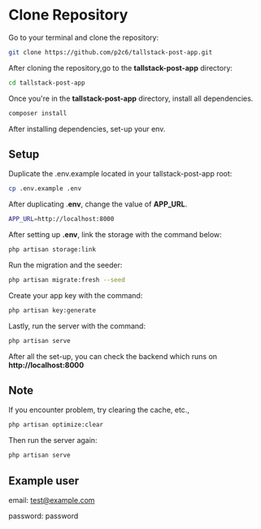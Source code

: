 # Clone Repository
Go to your terminal and clone the repository:
```sh
git clone https://github.com/p2c6/tallstack-post-app.git
```

After cloning the repository,go to the **tallstack-post-app** directory:

```sh
cd tallstack-post-app
```

Once you're in the **tallstack-post-app** directory, install all dependencies.

```sh
composer install
```

After installing dependencies, set-up your env.

## Setup

Duplicate the .env.example located in your tallstack-post-app root:

```sh
cp .env.example .env
```

After duplicating .**env**,  change the value of **APP_URL**.

```sh
APP_URL=http://localhost:8000
```

After setting up **.env**, link the storage with the command below:

```sh
php artisan storage:link
```

Run the migration and the seeder:

```sh
php artisan migrate:fresh --seed
```

Create your app key with the command:

```sh
php artisan key:generate
```

Lastly, run the server with the command:
 
```sh
php artisan serve
```

After all the set-up, you can check the backend which runs on **http://localhost:8000**

## Note

If you encounter problem, try clearing the cache, etc., 

```sh
php artisan optimize:clear
```

Then run the server again:

```sh
php artisan serve
```

## Example user

email: test@example.com

password: password







